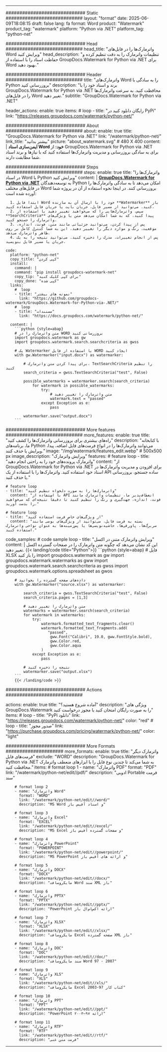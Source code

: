 
---
############################# Static ############################
layout: "format"
date:  2025-06-09T18:08:15
draft: false
lang: fa
format: Word
product: "Watermark"
product_tag: "watermark"
platform: "Python via .NET"
platform_tag: "python-net"

############################# Head ############################
head_title: "واترمارک‌ها را در فایل‌های Word ویرایش کنید"
head_description: "تنظیمات واترمارک را به دقت تنظیم کرده و حفاظت اسناد را با استفاده از GroupDocs.Watermark for Python via .NET برای Word بهبود دهید."

############################# Header ############################
title: "واترمارک‌های Word را به سادگی با Python بروزرسانی کنید" 
description: "برند و اسناد خود را با GroupDocs.Watermark for Python via .NET محافظت کنید. به سرعت واترمارک‌ها را در فایل‌های Word تغییر دهید."
subtitle: "GroupDocs.Watermark for Python via .NET" 

header_actions:
  enable: true
  items:
    #  loop
    - title: "رایگان دانلود کنید در PyPi"
      link: "https://releases.groupdocs.com/watermark/python-net/"
      
############################# About ############################
about:
    enable: true
    title: "GroupDocs.Watermark for Python via .NET"
    link: "/watermark/python-net/"
    link_title: "بیشتر بدانید"
    picture: "about_watermark.svg" # 480 X 400
    content: |
       **ایمن‌سازی اسناد Word خود:** از GroupDocs.Watermark for Python via .NET برای به سادگی بروزرسانی و مدیریت واترمارک‌ها استفاده کنید که با نیازها و برند اسناد شما مطابقت دارند.

############################# Steps ############################
steps:
    enable: true
    title: "واترمارک‌ها را در اسناد Word با Python ویرایش کنید"
    content: |
      **[GroupDocs.Watermark for Python via .NET](https://products.groupdocs.com/watermark/python-net/)** به توسعه‌دهندگان Python امکان می‌دهد تا به سادگی واترمارک‌ها را در فایل‌های مختلف Word بروزرسانی کنند. در اینجا نحوه استفاده از آن در پروژه شما آورده شده است:
      
      1. ابتدا فایل Word خود را با ارسال آن به سازنده **Watermarker** باز کنید. می‌توانید از مسیر فایل، جریان بایت یا جریان فایل استفاده کنید.
      2. سپس، واترمارک‌هایی را که می‌خواهید تغییر دهید با استفاده از **SearchCriteria** پیدا کنید، که به شما امکان می‌دهد متن یا ویژگی‌های واترمارک را جستجو کنید.
      3. پس از پیدا کردن، می‌توانید جزئیاتی مانند متن، فونت، اندازه، موقعیت، رنگ و موارد دیگر را تغییر دهید. این به شما کنترل کامل بر روی ظاهر واترمارک می‌دهد.
      4. پس از انجام تغییرات، مدرک را ذخیره کنید. می‌توانید نتیجه را به یک جریان یا مسیر فایل بنویسید.
   
    code:
      platform: "python-net"
      copy_title: "کپی کردن"
      install:
        command: |
        command: "pip install groupdocs-watermark-net"
        copy_tip: "برای کپی کلیک کنید"
        copy_done: "کپی شده"
      links:
        #  loop
        - title: "نمونه های بیشتر"
          link: "https://github.com/groupdocs-watermark/GroupDocs.Watermark-for-Python-via-.NET/"
        #  loop
        - title: "مستندات"
          link: "https://docs.groupdocs.com/watermark/python-net/"
          
      content: |
        ```python {style=abap}
        # متن واترمارک را در WORD بروزرسانی کنید
        import groupdocs.watermark as gw
        import groupdocs.watermark.search.searchcriteria as gwss

        # یک Watermarker با استفاده از فایل WORD ایجاد کنید
        with gw.Watermarker("input.docx") as watermarker:

            # برای پیدا کردن متن واترمارک، TextSearchCriteria را تنظیم کنید
            search_criteria = gwss.TextSearchCriteria("test", False)

            possible_watermarks = watermarker.search(search_criteria)
                for watermark in possible_watermarks:
                    try:
                        # متن واترمارک را تغییر دهید
                        watermark.text = "passed"
                    except Exception as e:
                        pass
            
            watermarker.save("output.docx")
        ```            

############################# More features ############################
more_features:
  enable: true
  title: "راه‌های بیشتری برای بروزرسانی واترمارک‌ها را کشف کنید"
  description: "با کتابخانه ما، برنامه‌های Python می‌توانند واترمارک‌ها را در انواع فرمت‌های فایل اضافه، پیدا، ویرایش یا حذف کنند."
  image: "/img/watermark/features_edit.webp" # 500x500 px
  image_description: "ویرایش واترمارک"
  features:
    # feature loop
    - title: "واترمارک پرونده‌های خود را به راحتی انجام دهید"
      content: "از GroupDocs.Watermark for Python via .NET برای افزودن و مدیریت واترمارک‌ها در اسناد خود استفاده کنید. واترمارک‌ها را با استفاده از یک API ساده جستجو، بروزرسانی یا حذف کنید."

    # feature loop
    - title: "واترمارک‌ها را به صورت دلخواه تنظیم کنید"
      content: "با استفاده از API انعطاف‌پذیر ما، تنظیمات واترمارک مانند فونت، اندازه، جهت‌گیری و رنگ را تنظیم کنید تا دقیقاً نتیجه‌ای که می‌خواهید را بدست آورید."

    # feature loop
    - title: "از ویژگی‌های خاص فرمت استفاده کنید"
      content: "بسته به فرمت فایل، می‌توانید از ویژگی‌های بومی مانند سربرگ‌ها، پاورقی‌ها، حاشیه‌نویسی‌ها یا پس‌زمینه‌ها به عنوان نواحی واترمارک استفاده کنید."
      
  code_samples:
    # code sample loop
    - title: "ویرایش واترمارک متنی در اکسل"
      content: |
        این کد نشان می‌دهد که چگونه متن واترمارک را در صفحات گسترده اکسل تغییر دهید.
        {{< landing/code title="Python">}}
        ```python {style=abap}
        # فایل XLSX را باز کنید
        import groupdocs.watermark as gw
        import groupdocs.watermark.watermarks as gww
        import groupdocs.watermark.search.searchcriteria as gwss
        import groupdocs.watermark.options.spreadsheet as gwos

        # داده‌های صفحه گسترده را بخوانید
        with gw.Watermarker("source.xlsx") as watermarker:

            search_criteria = gwss.TextSearchCriteria("test", False)
            search_criteria.pages = [1,3]

            # متن واترمارک را تغییر دهید
            watermarks = watermarker.search(search_criteria)
            for watermark in watermarks:
                try:
                    watermark.formatted_text_fragments.clear()
                    watermark.formatted_text_fragments.add(
                       "passed", 
                        gww.Font("Calibri", 19.0, gww.FontStyle.bold), 
                        gww.Color.red, 
                        gww.Color.aqua
                    )
                except Exception as e:
                    pass
        
            # نتیجه را ذخیره کنید
            watermarker.save("output.xlsx")
        ```
        {{< /landing/code >}}


############################# Actions ############################

actions:
  enable: true
  title: "آماده شروع هستید؟"
  description: "ویژگی های GroupDocs.Watermark را به صورت رایگان امتحان کنید یا مجوز درخواست کنید"
  items:
    #  loop
    - title: "PyPi دانلود"
      link: "https://releases.groupdocs.com/watermark/python-net/"
      color: "red"
        #  loop
    - title: "صدور مجوز"
      link: "https://purchase.groupdocs.com/pricing/watermark/python-net/"
      color: "light"


############################# More Formats #####################
more_formats:
    enable: true
    title: "واترمارک دیگر فرمت‌های فایل"
    exclude: "WORD"
    description: "GroupDocs.Watermark for Python via .NET به شما می‌کند تا چندین نوع فایل را با ابزارهای منعطف واترمارک محافظت کنید."
    items: 
        # format loop 1
        - name: "واترمارک PDF"
          format: "PDF"
          link: "/watermark/python-net/edit//pdf/"
          description: "ادوبی Portable فرمت سند"

        # format loop 2
        - name: "واترمارک Word"
          format: "WORD"
          link: "/watermark/python-net/edit//word/"
          description: "MS Word و اسناد آفیس باز"
          
        # format loop 3
        - name: "واترمارک Excel"
          format: "EXCEL"
          link: "/watermark/python-net/edit//excel/"
          description: "MS Excel و صفحات گسترده آفیس باز"

        # format loop 4
        - name: "واترمارک PowerPoint"
          format: "POWERPOINT"
          link: "/watermark/python-net/edit//powerpoint/"
          description: "MS PowerPoint و ارائه های آفیس باز"

        # format loop 5
        - name: "واترمارک DOCX"
          format: "DOCX"
          link: "/watermark/python-net/edit//docx/"
          description: "مایکروسافت Word سند XML باز"
          
        # format loop 6
        - name: "واترمارک PPTX"
          format: "PPTX"
          link: "/watermark/python-net/edit//pptx/"
          description: "PowerPoint ارائه اکس‌ام‌ال باز"
          
        # format loop 7
        - name: "واترمارک XLSX"
          format: "XLSX"
          link: "/watermark/python-net/edit//xlsx/"
          description: "مایکروسافت Excel صفحه گسترده XML باز"

        # format loop 8
        - name: "واترمارک DOC"
          format: "DOC"
          link: "/watermark/python-net/edit//doc/"
          description: "سند مایکروسافت Word 97 - 2007"

        # format loop 9
        - name: "واترمارک XLS"
          format: "XLS"
          link: "/watermark/python-net/edit//xls/"
          description: "مایکروسافت Excel کتاب کار 97-2003"

        # format loop 10
        - name: "واترمارک PPT"
          format: "PPT"
          link: "/watermark/python-net/edit//ppt/"
          description: "PowerPoint ارائه ۹۷—۲۰۰۳"

        # format loop 11
        - name: "واترمارک RTF"
          format: "RTF"
          link: "/watermark/python-net/edit//rtf/"
          description: "فرمت متن غنی"

---
